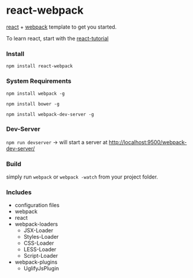 react-webpack
=============

[react](http://facebook.github.io/react/index.html) + [webpack](https://github.com/webpack/webpack) template to get you started. 

To learn react, start with the [react-tutorial](http://facebook.github.io/react/docs/tutorial.html)


### Install
``` npm install react-webpack ```


### System Requirements

``` npm install webpack -g ```

``` npm install bower -g ```

``` npm install webpack-dev-server -g ```

### Dev-Server
``` npm run devserver ``` -> will start a server at [http://localhost:9500/webpack-dev-server/](http://localhost:9500/webpack-dev-server/)

### Build
simply run ``` webpack ``` or ``` webpack -watch ``` from your project folder.


### Includes
- configuration files
- webpack
- react
- webpack-loaders
    - JSX-Loader
    - Styles-Loader
    - CSS-Loader
    - LESS-Loader
    - Script-Loader
- webpack-plugins
    - UglifyJsPlugin









